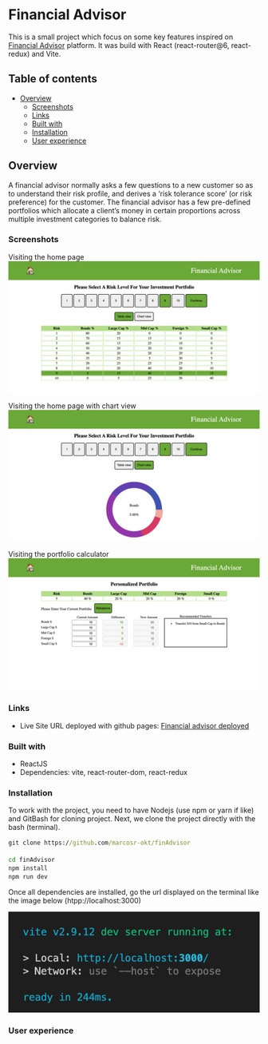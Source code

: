 # Financial Advisor

This is a small project which focus on some key features inspired on [Financial Advisor](http://financial-advisor-beta.surge.sh/#/home)
platform. It was build with React (react-router@6, react-redux) and Vite.

## Table of contents

- [Overview](#overview)
  - [Screenshots](#screenshots)
  - [Links](#links)
  - [Built with](#built-with)
  - [Installation](#installation)
  - [User experience](#user-experience)

## Overview
A financial advisor normally asks a few questions to a new customer so as to understand their risk profile, and derives a ‘risk tolerance score’ (or risk preference) for the customer. The financial advisor has a few pre-defined portfolios which allocate a client’s money in certain proportions across multiple investment categories to balance risk. 

### Screenshots
Visiting the home page
![Preview for the homepage](./screenshots/homepage_table.png)

Visiting the home page with chart view
![Preview for the chart page](./screenshots/homepage_chart.png)

Visiting the portfolio calculator
![Preview for the ask page](./screenshots/portfolio_calculator.png)

### Links

- Live Site URL deployed with github pages: [Financial advisor deployed]()

### Built with

- ReactJS
- Dependencies: vite, react-router-dom, react-redux

### Installation

To work with the project, you need to have Nodejs (use npm or yarn if like) and GitBash for cloning project. Next, we clone the project directly with the bash (terminal).
```bat
git clone https://github.com/marcosr-okt/finAdvisor

cd finAdvisor
npm install
npm run dev
```
Once all dependencies are installed, go the url displayed on the terminal like the image below (htpp://localhost:3000)

![Preview for the local deploy](./screenshots/page_host.png)

### User experience